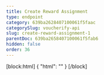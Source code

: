 ```yaml
---
title: Create Reward Assignment
type: endpoint
category: 639ba2628407100061f5faac
categorySlug: voucherify-api
slug: create-reward-assignment-1
parentDoc: 639ba2658407100061f5fab6
hidden: false
order: 36
---
```

[block:html]
{
  "html": "<style>\n[title=\"Toggle library\"] { \n  display: none; }\n.LanguagePicker-divider { \n  display: none; }\n.Playground-section3VTXuaYZivJK > .APISectionHeader3LN_-QIR0m7x {\n  display: none; }\n.LanguagePicker-languages1qVVo_v6AlP9 {\n  display: none; }\n</style>"
}
[/block]
